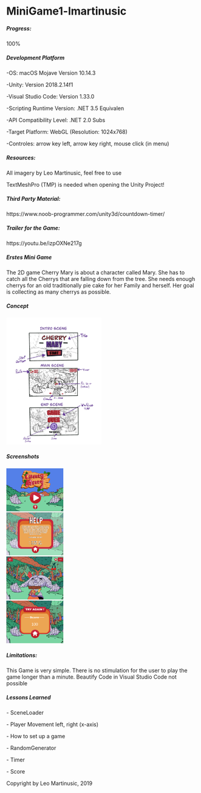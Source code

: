 # MiniGame1-lmartinusic

<h5>Progress:</h5> 100%

<h5>Development Platform</h5>
<p>-OS: macOS Mojave Version 10.14.3</p>
<p>-Unity: Version 2018.2.14f1</p>
<p>-Visual Studio Code: Version 1.33.0 </p>
<p>-Scripting Runtime Version: .NET 3.5 Equivalen</p>
<p>-API Compatibility Level: .NET 2.0 Subs</p>
<p>-Target Platform: WebGL (Resolution: 1024x768)</p>
<p>-Controles: arrow key left, arrow key right, mouse click (in menu)</p>
<p></p>
<h5>Resources:</h5>
<p>All imagery by Leo Martinusic, feel free to use</p>
<p>TextMeshPro (TMP) is needed when opening the Unity Project!</p>
<p></p>
<p></p>
<h5>Third Party Material:</h5>
<p>https://www.noob-programmer.com/unity3d/countdown-timer/</p>
<h5>Trailer for the Game:</h5>
<p>https://youtu.be/izpOXNe217g</p>
<p></p>
<h5>Erstes Mini Game</h5>
<p></p>
The 2D game Cherry Mary is about a character called Mary. She has to catch all the Cherrys that
are falling down from the tree. She needs enough cherrys for an old traditionally pie cake for
her Family and herself. Her goal is collecting as many cherrys as possible.
<p></p>
<h5>Concept</h5>
<div>
<img src="./Bilder/Cherry_Mary_Concept.jpg" width="250">
</div>
<p></p>
<h5>Screenshots</h5>
<div>
<img src="./Bilder/start.png" width="150">
</div>
<div>
<img src="./Bilder/help.png" width="150">
</div>
<div>
<img src="./Bilder/main.png" width="150">
</div>
<div>
<img src="./Bilder/end.png" width="150">
</div>
<p></p>
<p></p>
<h5>Limitations:</h5> This Game is very simple. There is no stimulation for the user to play the game longer than a minute.
Beautify Code in Visual Studio Code not possible
<p></p>

<h5>Lessons Learned</h5>
<p>- SceneLoader</p>
<p>- Player Movement left, right (x-axis)</p>
<p>- How to set up a game</p>
<p>- RandomGenerator</p>
<p>- Timer</p>
<p>- Score</p>
<p></p>
<p>Copyright by Leo Martinusic, 2019</p>
